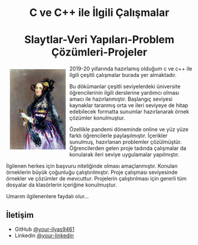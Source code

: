 

<p  align="left" >
 <h1 align="center">C ve C++  ile İlgili Çalışmalar</h1>
<h1 align="center">Slaytlar-Veri Yapıları-Problem Çözümleri-Projeler</h1>

<img src="img/ada.jpg" alt="pelus" width="30%" height="20%" align="left" style="margin:10px">
</p>


2019-20 yıllarında hazırlamış olduğum c ve c++ ile ilgili çeşitli çalışmalar burada yer almaktadır. 

Bu dökümanlar  çeşitli seviyelerdeki üniversite öğrencilerinin ilgili derslerine yardımcı olması amacı ile hazırlanmıştır. Başlangıç seviyesi kaynaklar taranmış orta ve ileri seviyeye de hitap edebilecek formatta sunumlar hazırlanarak örnek çözümler konulmuştur.

Özellikle pandemi döneminde online ve yüz yüze farklı öğrencilerle paylaşılmıştır. İçerikler sunulmuş, hazırlanan problemler çözülmüştür. Öğrencilerden gelen proje tadında  çalışmalar da konularak ileri seviye uygulamalar yapılmıştır.


İlgilenen herkes için başvuru niteliğinde olması amaçlanmıştır. Konulan örneklerin büyük çoğunluğu çalıştırılmıştır. Proje çalışması seviyesinde örnekler ve çözümler de mevcuttur. Projelerin çalıştırılması için gererli tüm dosyalar da klasörlerin içeriğine konulmuştur.


Umarım ilgilenenlere faydalı olur...

## İletişim

- GitHub [@your-ilyas9461](https://github.com/ilyas9461)
- Linkedin [@your-linkedin](https://www.linkedin.com/in/ilyas-yagcioglu/)

